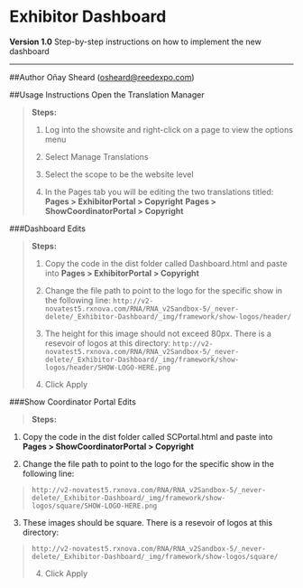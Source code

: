 # Exhibitor Dashboard
**Version 1.0**
Step-by-step instructions on how to implement the new dashboard

----------

##Author
Oñay Sheard (osheard@reedexpo.com)

##Usage Instructions
Open the Translation Manager

> **Steps:**
>
> 1. Log into the showsite and right-click on a page to view the options menu
> 
> 2. Select Manage Translations
>
> 3. Select the scope to be the website level
> 
> 4. In the Pages tab you will be editing the two translations titled:
>   **Pages > ExhibitorPortal > Copyright**
> **Pages > ShowCoordinatorPortal > Copyright**

###Dashboard Edits

>**Steps:**
>
>1. Copy the code in the dist folder called Dashboard.html and paste into **Pages > ExhibitorPortal > Copyright**
>
>2. Change the file path to point to the logo for the specific show in the following line:
>`http://v2-novatest5.rxnova.com/RNA/RNA_v2Sandbox-5/_never-delete/_Exhibitor-Dashboard/_img/framework/show-logos/header/`
>3. The height for this image should not exceed 80px. There is a resevoir of logos at this directory:
>`http://v2-novatest5.rxnova.com/RNA/RNA_v2Sandbox-5/_never-delete/_Exhibitor-Dashboard/_img/framework/show-logos/header/SHOW-LOGO-HERE.png`
>
>4. Click Apply
 


###Show Coordinator Portal Edits

>**Steps:**
>
1. Copy the code in the dist folder called SCPortal.html and paste into **Pages > ShowCoordinatorPortal > Copyright**
>
2. Change the file path to point to the logo for the specific show in the following line:
>`http://v2-novatest5.rxnova.com/RNA/RNA_v2Sandbox-5/_never-delete/_Exhibitor-Dashboard/_img/framework/show-logos/square/SHOW-LOGO-HERE.png`
>
3. These images should be square. There is a resevoir of logos at this directory:
>`http://v2-novatest5.rxnova.com/RNA/RNA_v2Sandbox-5/_never-delete/_Exhibitor-Dashboard/_img/framework/show-logos/square/`
>
>4. Click Apply
